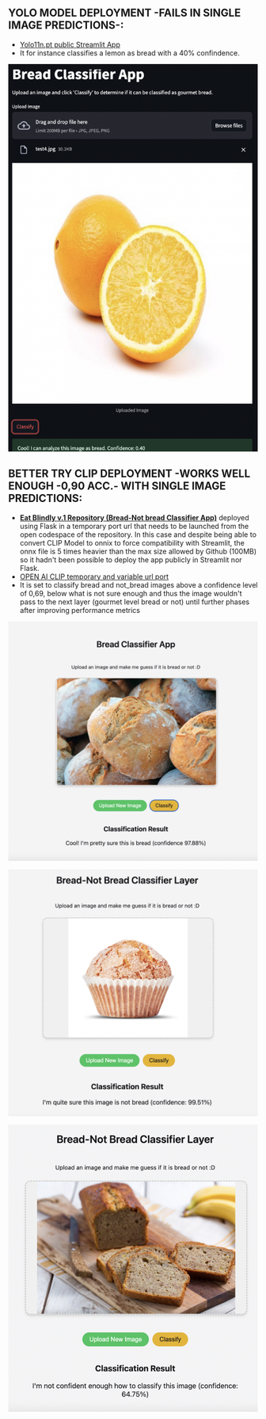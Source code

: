 ## **YOLO MODEL DEPLOYMENT -FAILS IN SINGLE IMAGE PREDICTIONS-:**
  * [Yolo11n.pt public Streamlit App](https://gourmetfoodclassifierv12.streamlit.app/)
  * It for instance classifies a lemon as bread with a 40% confindence.
    
![Alt text](static/YoloBadPredictionTest.png)

## **BETTER TRY CLIP DEPLOYMENT -WORKS WELL ENOUGH -0,90 ACC.- WITH SINGLE IMAGE PREDICTIONS:**
   * **[Eat Blindly v.1 Repository (Bread-Not bread Classifier App)](https://github.com/4GeeksAcademy/finalprojectdeploymentDianaM)** deployed using Flask in a temporary port url
     that needs to be launched from the open codespace of the repository. In this case and despite being able to convert CLIP Model to onnix to force compatibility with Streamlit, the
     onnx file is 5 times heavier than the max size allowed by Github (100MB) so it hadn't been possible to deploy the app publicly in Streamlit nor Flask.
   * [OPEN AI CLIP temporary and variable url port](https://laughing-sniffle-4jg966gw9vvp2j5vj-8000.app.github.dev/)
   * It is set to classify bread and not_bread images above a confidence level of 0,69, below what is not sure enough and thus the image wouldn't pass to the next layer (gourmet level
     bread or not) until further phases after improving performance metrics

  ![Alt text](static/OPENAICLIPdeploymentmodelapp.png)

  ![Alt text](static/CLIPbread_notbreadclassifier_correctnotbreadclassification.png)
  
  ![Alt text](static/CLIPbread_notbreadclassifier_notenoughconfindence.png) 
